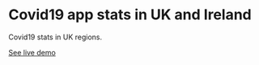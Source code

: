 # Covid19 app stats in UK and Ireland
Covid19 stats in UK regions.

[See live demo](https://covido19.netlify.app/)

